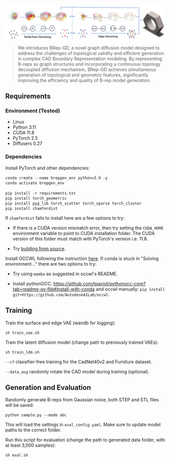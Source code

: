 

![alt BRep-GD](resources/pipeline.png)

> We introduces BRep-GD, a novel graph diffusion model designed to address the challenges of topological validity and efficient generation in complex CAD Boundary Representation
modeling. By representing B-reps as graph structures and incorporating a continuous topology decoupled diffusion mechanism, BRep-GD achieves simultaneous generation of topological and geometric features, significantly improving the efficiency and quality of B-rep model generation.


## Requirements

### Environment (Tested)
- Linux
- Python 3.11
- CUDA 11.8 
- PyTorch 2.5
- Diffusers 0.27


### Dependencies

Install PyTorch and other dependencies:
```
conda create --name brepgen_env python=3.9 -y
conda activate brepgen_env

pip install -r requirements.txt
pip install torch_geometric
pip install pyg_lib torch_scatter torch_sparse torch_cluster 
pip install chamferdist
```

If `chamferdist` fails to install here are a few options to try:

- If there is a CUDA version mismatch error, then try setting the `CUDA_HOME` environment variable to point to CUDA installation folder. The CUDA version of this folder must match with PyTorch's version i.e. 11.8.

- Try [building from source](https://github.com/krrish94/chamferdist?tab=readme-ov-file#building-from-source).

Install OCCWL following the instruction [here](https://github.com/AutodeskAILab/occwl).
If conda is stuck in "Solving environment..." there are two options to try:

- Try using `mamba` as suggested in occwl's README.

- Install pythonOCC: https://github.com/tpaviot/pythonocc-core?tab=readme-ov-file#install-with-conda and occwl manually: `pip install git+https://github.com/AutodeskAILab/occwl`.


## Training 
Train the surface and edge VAE (wandb for logging):

    sh train_vae.sh

Train the latent diffusion model (change path to previously trained VAEs):

    sh train_ldm.sh

```--cf``` classifier-free training for the CadNet40v2 and Furniture  dataset. 

```--data_aug``` randomly rotate the CAD model during training (optional).




## Generation and Evaluation
Randomly generate B-reps from Gaussian noise, both STEP and STL files will be saved:

    python sample.py --mode abc

This will load  the settings in ```eval_config.yaml```. Make sure to update model paths to the correct folder. 

Run this script for evaluation (change the path to generated data folder, with at least 3,000 samples):

    sh eval.sh
    
